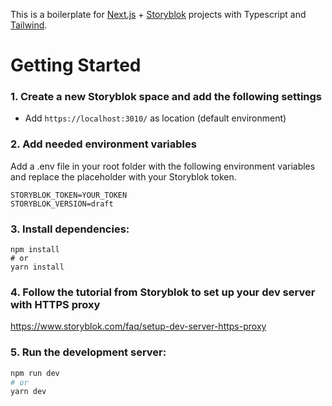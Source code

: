 This is a boilerplate for [Next.js](https://nextjs.org/) + [Storyblok](https://www.storyblok.com/) projects with Typescript and [Tailwind](https://tailwindcss.com/docs/guides/nextjs).

# Getting Started

### 1. Create a new Storyblok space and add the following settings

- Add `https://localhost:3010/` as location (default environment)

### 2. Add needed environment variables

Add a .env file in your root folder with the following environment variables and replace the placeholder with your Storyblok token.

```
STORYBLOK_TOKEN=YOUR_TOKEN
STORYBLOK_VERSION=draft
```

### 3. Install dependencies:

```
npm install
# or
yarn install
```

### 4. Follow the tutorial from Storyblok to set up your dev server with HTTPS proxy

https://www.storyblok.com/faq/setup-dev-server-https-proxy

### 5. Run the development server:

```bash
npm run dev
# or
yarn dev
```
